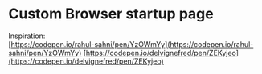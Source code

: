 # Custom Browser startup page

Inspiration:  
[https://codepen.io/rahul-sahni/pen/YzOWmYy](https://codepen.io/rahul-sahni/pen/YzOWmYy)
[https://codepen.io/delvignefred/pen/ZEKyjeo](https://codepen.io/delvignefred/pen/ZEKyjeo)
